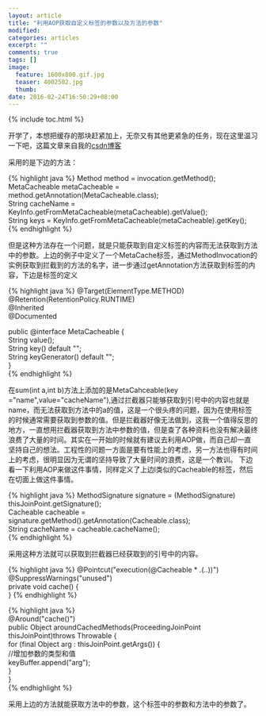 ```yaml
---
layout: article
title: "利用AOP获取自定义标签的参数以及方法的参数"
modified:
categories: articles
excerpt: ""
comments: true
tags: []
image: 
  feature: 1600x800.gif.jpg
  teaser: 4002502.jpg
  thumb:
date: 2016-02-24T16:50:29+08:00
---
```


{% include toc.html %}

开学了，本想把缓存的那块赶紧加上，无奈又有其他更紧急的任务，现在这里温习一下吧，这篇文章来自我的[csdn博客](http://blog.csdn.net/maoyeqiu/article/details/50617975)

采用的是下边的方法：

{% highlight java %}
Method method = invocation.getMethod();  
MetaCacheable metaCacheable = method.getAnnotation(MetaCacheable.class);  
String cacheName = KeyInfo.getFromMetaCacheable(metaCacheable).getValue();  
String keys = KeyInfo.getFromMetaCacheable(metaCacheable).getKey();  
{% endhighlight %}

但是这种方法存在一个问题，就是只能获取到自定义标签的内容而无法获取到方法中的参数。上边的例子中定义了一个MetaCache标签，通过MethodInvocation的实例获取到拦截到的方法的名字，进一步通过getAnnotation方法获取到标签的内容，下边是标签的定义

{% highlight java %}
@Target(ElementType.METHOD)    
@Retention(RetentionPolicy.RUNTIME)  
@Inherited  
@Documented  
   
public @interface MetaCacheable {  
    String value();  
    String key() default "";  
    String keyGenerator() default "";  
}  
{% endhighlight %}


在sum(int a,int b)方法上添加的是MetaCahceable(key ="name",value="cacheName"),通过拦截器只能够获取到引号中的内容也就是name，而无法获取到方法中的a的值，这是一个很头疼的问题，因为在使用标签的时候通常需要获取到参数的值。但是拦截器好像无法做到，这我一个值得反思的地方，一直想用拦截器获取到方法中参数的值，但是查了各种资料也没有解决最终浪费了大量的时间。其实在一开始的时候就有建议去利用AOP做，而自己却一直坚持自己的想法。工程性的问题一方面是要有性能上的考虑，另一方法也得有时间上的考虑，很明显因为无谓的坚持导致了大量时间的浪费，这是一个教训。
下边看一下利用AOP来做这件事情，同样定义了上边l类似的Cacheable的标签，然后在切面上做这件事情。

{% highlight java %}
MethodSignature signature = (MethodSignature) thisJoinPoint.getSignature();  
Cacheable cacheable = signature.getMethod().getAnnotation(Cacheable.class);  
String cacheName = cacheable.cacheName();  
{% endhighlight %}

采用这种方法就可以获取到拦截器已经获取到的引号中的内容。

{% highlight java %}
@Pointcut("execution(@Cacheable * *.*(..))")  
@SuppressWarnings("unused")  
    private void cache() {  
}
{% endhighlight %}  
  
{% highlight java %}  
@Around("cache()")  
public Object aroundCachedMethods(ProceedingJoinPoint thisJoinPoint)throws Throwable {  
    for (final Object arg : thisJoinPoint.getArgs()) {  
        //增加参数的类型和值  
        keyBuffer.append("arg");  
    }  
}  
{% endhighlight %}

采用上边的方法就能获取方法中的参数，这个标签中的参数和方法中的参数了。
